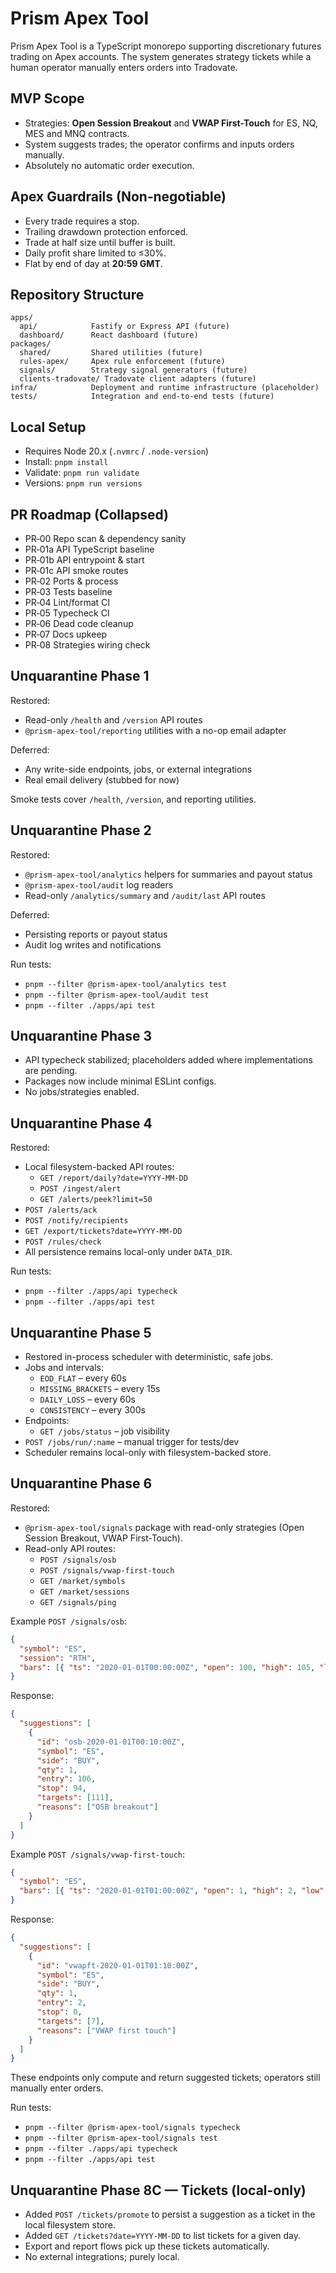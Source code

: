 # Prism Apex Tool

Prism Apex Tool is a TypeScript monorepo supporting discretionary futures trading on Apex accounts. The system generates strategy tickets while a human operator manually enters orders into Tradovate.

## MVP Scope

- Strategies: **Open Session Breakout** and **VWAP First-Touch** for ES, NQ, MES and MNQ contracts.
- System suggests trades; the operator confirms and inputs orders manually.
- Absolutely no automatic order execution.

## Apex Guardrails (Non‑negotiable)

- Every trade requires a stop.
- Trailing drawdown protection enforced.
- Trade at half size until buffer is built.
- Daily profit share limited to ≤30%.
- Flat by end of day at **20:59 GMT**.

## Repository Structure

```
apps/
  api/            Fastify or Express API (future)
  dashboard/      React dashboard (future)
packages/
  shared/         Shared utilities (future)
  rules-apex/     Apex rule enforcement (future)
  signals/        Strategy signal generators (future)
  clients-tradovate/ Tradovate client adapters (future)
infra/            Deployment and runtime infrastructure (placeholder)
tests/            Integration and end-to-end tests (future)
```

## Local Setup

- Requires Node 20.x (`.nvmrc` / `.node-version`)
- Install: `pnpm install`
- Validate: `pnpm run validate`
- Versions: `pnpm run versions`

## PR Roadmap (Collapsed)

- PR‑00 Repo scan & dependency sanity
- PR‑01a API TypeScript baseline
- PR‑01b API entrypoint & start
- PR‑01c API smoke routes
- PR‑02 Ports & process
- PR‑03 Tests baseline
- PR‑04 Lint/format CI
- PR‑05 Typecheck CI
- PR‑06 Dead code cleanup
- PR‑07 Docs upkeep
- PR‑08 Strategies wiring check

## Unquarantine Phase 1

Restored:

- Read-only `/health` and `/version` API routes
- `@prism-apex-tool/reporting` utilities with a no-op email adapter

Deferred:

- Any write-side endpoints, jobs, or external integrations
- Real email delivery (stubbed for now)

Smoke tests cover `/health`, `/version`, and reporting utilities.

## Unquarantine Phase 2

Restored:

- `@prism-apex-tool/analytics` helpers for summaries and payout status
- `@prism-apex-tool/audit` log readers
- Read-only `/analytics/summary` and `/audit/last` API routes

Deferred:

- Persisting reports or payout status
- Audit log writes and notifications

Run tests:

- `pnpm --filter @prism-apex-tool/analytics test`
- `pnpm --filter @prism-apex-tool/audit test`
- `pnpm --filter ./apps/api test`

## Unquarantine Phase 3

- API typecheck stabilized; placeholders added where implementations are pending.
- Packages now include minimal ESLint configs.
- No jobs/strategies enabled.

## Unquarantine Phase 4

Restored:

- Local filesystem-backed API routes:
  - `GET /report/daily?date=YYYY-MM-DD`
  - `POST /ingest/alert`
  - `GET /alerts/peek?limit=50`
- `POST /alerts/ack`
- `POST /notify/recipients`
- `GET /export/tickets?date=YYYY-MM-DD`
- `POST /rules/check`
- All persistence remains local-only under `DATA_DIR`.

Run tests:

- `pnpm --filter ./apps/api typecheck`
- `pnpm --filter ./apps/api test`

## Unquarantine Phase 5

- Restored in-process scheduler with deterministic, safe jobs.
- Jobs and intervals:
  - `EOD_FLAT` – every 60s
  - `MISSING_BRACKETS` – every 15s
  - `DAILY_LOSS` – every 60s
  - `CONSISTENCY` – every 300s
- Endpoints:
  - `GET /jobs/status` – job visibility
- `POST /jobs/run/:name` – manual trigger for tests/dev
- Scheduler remains local-only with filesystem-backed store.

## Unquarantine Phase 6

Restored:

- `@prism-apex-tool/signals` package with read-only strategies (Open Session Breakout, VWAP First-Touch).
- Read-only API routes:
  - `POST /signals/osb`
  - `POST /signals/vwap-first-touch`
  - `GET /market/symbols`
  - `GET /market/sessions`
  - `GET /signals/ping`

Example `POST /signals/osb`:

```json
{
  "symbol": "ES",
  "session": "RTH",
  "bars": [{ "ts": "2020-01-01T00:00:00Z", "open": 100, "high": 105, "low": 95, "close": 100 }, ...]
}
```

Response:

```json
{
  "suggestions": [
    {
      "id": "osb-2020-01-01T00:10:00Z",
      "symbol": "ES",
      "side": "BUY",
      "qty": 1,
      "entry": 106,
      "stop": 94,
      "targets": [111],
      "reasons": ["OSB breakout"]
    }
  ]
}
```

Example `POST /signals/vwap-first-touch`:

```json
{
  "symbol": "ES",
  "bars": [{ "ts": "2020-01-01T01:00:00Z", "open": 1, "high": 2, "low": 1, "close": 1, "volume": 1 }, ...]
}
```

Response:

```json
{
  "suggestions": [
    {
      "id": "vwapft-2020-01-01T01:10:00Z",
      "symbol": "ES",
      "side": "BUY",
      "qty": 1,
      "entry": 2,
      "stop": 0,
      "targets": [7],
      "reasons": ["VWAP first touch"]
    }
  ]
}
```

These endpoints only compute and return suggested tickets; operators still manually enter orders.

Run tests:

- `pnpm --filter @prism-apex-tool/signals typecheck`
- `pnpm --filter @prism-apex-tool/signals test`
- `pnpm --filter ./apps/api typecheck`
- `pnpm --filter ./apps/api test`

## Unquarantine Phase 8C — Tickets (local-only)

- Added `POST /tickets/promote` to persist a suggestion as a ticket in the local filesystem store.
- Added `GET /tickets?date=YYYY-MM-DD` to list tickets for a given day.
- Export and report flows pick up these tickets automatically.
- No external integrations; purely local.
